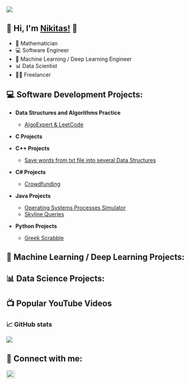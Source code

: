 <img src="https://visitor-badge-reloaded.herokuapp.com/badge?page_id=NikitasMaragkos.NikitasMaragkos&color=00df00">     

## 👋 Hi, I'm <a href="www.linkedin.com/in/nikitas-maragkos-215279173">Nikitas!</a> 👋

- 📐 Mathematician
- 💻 Software Engineer
- 🧠 Machine Learning / Deep Learning Engineer
- 📊 Data Scientist
- 👨‍💻 Freelancer


<h2>💻 Software Development Projects:</h2>

- <b>Data Structures and Algorithms Practice</b>
  - [AlgoExpert & LeetCode](https://github.com/NikitasMaragkos/Algorithm_Problems)

- <b>C Projects</b>
<!--
  - [AlgoExpert & LeetCode](https://github.com/NikitasMaragkos/Algorithm_Problems)
-->
- <b>C++ Projects</b>
  - [Save words from txt file into several Data Structures](https://github.com/NikitasMaragkos/Data-Structures-for-Words)
- <b>C# Projects</b>
  - [Crowdfunding](https://github.com/NikitasMaragkos/Crowdfunding)
- <b>Java Projects</b>
  - [Operating Systems Processes Simulator](https://github.com/NikitasMaragkos/Operating-Systems-Processes-Simulator)
  - [Skyline Queries](https://github.com/NikitasMaragkos/Skyline-Queries)

- <b>Python Projects</b>
  - [Greek Scrabble](https://github.com/NikitasMaragkos/Greek-Scrabble)

<h2>🧠 Machine Learning / Deep Learning Projects:</h2>

<!--
- <b>Data Structures and Algorithms Practice</b>
  - [AlgoExpert & LeetCode](https://github.com/NikitasMaragkos/Algorithm_Problems)
-->

<h2>📊 Data Science Projects:</h2>
<!--
- <b>Data Structures and Algorithms Practice</b>
  - [AlgoExpert & LeetCode](https://github.com/NikitasMaragkos/Algorithm_Problems)
-->


<h2>📺 Popular YouTube Videos</h2>

### 📈 GitHub stats

<p><img src="https://github-readme-streak-stats.herokuapp.com/?user=NikitasMaragkos&theme=dracula"/></p>

<h2> 🤳 Connect with me:</h2>

[<img align="left" alt="NikitasMaragkos | LinkedIn" width="22px" src="https://cdn2.iconfinder.com/data/icons/social-icon-3/512/social_style_3_in-306.png" />](https://linkedin.com/in/nikitas-maragkos-215279173)

<!--
https://cdn.jsdelivr.net/npm/simple-icons@v3/icons/linkedin.svg

-->

<!--
Here are some ideas to get you started:

- 🔭 I’m currently working on ...
- 🌱 I’m currently learning ...
- 👯 I’m looking to collaborate on ...
- 🤔 I’m looking for help with ...
- 💬 Ask me about ...
- 📫 How to reach me: ...
- 😄 Pronouns: ...
- ⚡ Fun fact: ...
-->
